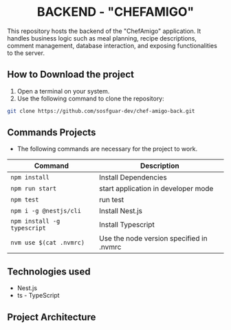 # <div align="center">BACKEND - "CHEFAMIGO"</div> 
This repository hosts the backend of the "ChefAmigo" application. It handles business logic such as meal planning, recipe descriptions, comment management, database interaction, and exposing functionalities to the server.

## How to Download the project
1. Open a terminal on your system.
2. Use the following command to clone the repository:
```bash
git clone https://github.com/sosfguar-dev/chef-amigo-back.git
```
## Commands Projects
- The following commands are necessary for the project to work.

| Command                     | Description                             |
|-----------------------------|-----------------------------------------|
| `npm install`               | Install Dependencies                    |
| `npm run start`             | start application in developer mode     |
| `npm test`                  | run test                                |
| `npm i -g @nestjs/cli`      | Install Nest.js                         |
| `npm install -g typescript` | Install Typescript                      |
| `nvm use $(cat .nvmrc) `    | Use the node version specified in .nvmrc|

## Technologies used
- Nest.js
- ts - TypeScript

## Project Architecture